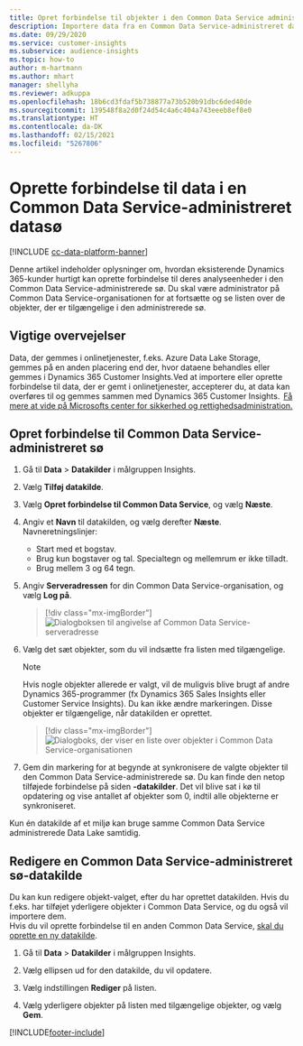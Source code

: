```yaml
---
title: Opret forbindelse til objekter i den Common Data Service administrerede Data Lake
description: Importere data fra en Common Data Service-administreret datasø.
ms.date: 09/29/2020
ms.service: customer-insights
ms.subservice: audience-insights
ms.topic: how-to
author: m-hartmann
ms.author: mhart
manager: shellyha
ms.reviewer: adkuppa
ms.openlocfilehash: 18b6cd3fdaf5b738877a73b520b91dbc6ded40de
ms.sourcegitcommit: 139548f8a2d0f24d54c4a6c404a743eeeb8ef8e0
ms.translationtype: HT
ms.contentlocale: da-DK
ms.lasthandoff: 02/15/2021
ms.locfileid: "5267806"
---
```

# <a name="connect-to-data-in-a-common-data-service-managed-data-lake"></a>Oprette forbindelse til data i en Common Data Service-administreret datasø

[!INCLUDE [cc-data-platform-banner](../includes/cc-data-platform-banner.md)]

Denne artikel indeholder oplysninger om, hvordan eksisterende Dynamics 365-kunder hurtigt kan oprette forbindelse til deres analyseenheder i den Common Data Service-administrerede sø. Du skal være administrator på Common Data Service-organisationen for at fortsætte og se listen over de objekter, der er tilgængelige i den administrerede sø.

## <a name="important-considerations"></a>Vigtige overvejelser

Data, der gemmes i onlinetjenester, f.eks. Azure Data Lake Storage, gemmes på en anden placering end der, hvor dataene behandles eller gemmes i Dynamics 365 Customer Insights.Ved at importere eller oprette forbindelse til data, der er gemt i onlinetjenester, accepterer du, at data kan overføres til og gemmes sammen med Dynamics 365 Customer Insights.  [Få mere at vide på Microsofts center for sikkerhed og rettighedsadministration.](https://www.microsoft.com/trust-center)

## <a name="connect-to-a-common-data-service-managed-lake"></a>Opret forbindelse til Common Data Service-administreret sø

1. Gå til **Data** > **Datakilder** i målgruppen Insights.

2. Vælg **Tilføj datakilde**.

3. Vælg **Opret forbindelse til Common Data Service**, og vælg **Næste**.

4. Angiv et **Navn** til datakilden, og vælg derefter **Næste**. Navneretningslinjer: 
   - Start med et bogstav.
   - Brug kun bogstaver og tal. Specialtegn og mellemrum er ikke tilladt.
   - Brug mellem 3 og 64 tegn.

5. Angiv **Serveradressen** for din Common Data Service-organisation, og vælg **Log på**.

   > [!div class="mx-imgBorder"]
   > ![Dialogboksen til angivelse af Common Data Service-serveradresse](media/enter-CDS-org-details.png)

6. Vælg det sæt objekter, som du vil indsætte fra listen med tilgængelige.    

   > [!NOTE]
   > Hvis nogle objekter allerede er valgt, vil de muligvis blive brugt af andre Dynamics 365-programmer (fx Dynamics 365 Sales Insights eller Customer Service Insights). Du kan ikke ændre markeringen. Disse objekter er tilgængelige, når datakilden er oprettet.

   > [!div class="mx-imgBorder"]
   > ![Dialogboks, der viser en liste over objekter i Common Data Service-organisationen](media/select-analytical-entities.png)

7. Gem din markering for at begynde at synkronisere de valgte objekter til den Common Data Service-administrerede sø. Du kan finde den netop tilføjede forbindelse på siden **-datakilder**. Det vil blive sat i kø til opdatering og vise antallet af objekter som 0, indtil alle objekterne er synkroniseret.

Kun én datakilde af et miljø kan bruge samme Common Data Service administrerede Data Lake samtidig.

## <a name="edit-a-common-data-service-managed-lake-data-source"></a>Redigere en Common Data Service-administreret sø-datakilde

Du kan kun redigere objekt-valget, efter du har oprettet datakilden. Hvis du f.eks. har tilføjet yderligere objekter i Common Data Service, og du også vil importere dem.    
Hvis du vil oprette forbindelse til en anden Common Data Service, [skal du oprette en ny datakilde](#connect-to-a-common-data-service-managed-lake).

1. Gå til **Data** > **Datakilder** i målgruppen Insights.

2. Vælg ellipsen ud for den datakilde, du vil opdatere.

3. Vælg indstillingen **Rediger** på listen.

4. Vælg yderligere objekter på listen med tilgængelige objekter, og vælg **Gem**.


[!INCLUDE[footer-include](../includes/footer-banner.md)]